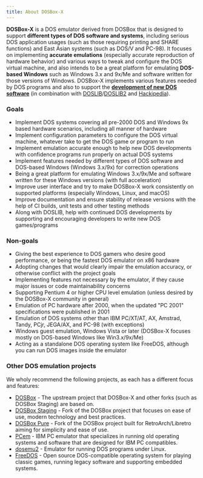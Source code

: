```yaml
---
title: About DOSBox-X
---
```


**DOSBox-X** is a DOS emulator derived from DOSBox that is designed to support **different types of DOS software and systems**, including serious DOS application usages (such as those requiring printing and SHARE functions) and East Asian systems (such as DOS/V and PC-98). It focuses on implementing **accurate emulations** (especially accurate reproduction of hardware behavior) and various ways to tweak and configure the DOS virtual machine, and also intends to be a great platform for emulating **DOS-based Windows** such as Windows 3.x and 9x/Me and software written for those versions of Windows. DOSBox-X implements various features needed by DOS programs and also to support the **[development of new DOS software](newdosdevelopment.html)** (in combination with [DOSLIB](https://github.com/joncampbell123/doslib)/[DOSLIB2](https://github.com/joncampbell123/doslib2) and [Hackipedia](http://hackipedia.org/)).

### Goals

* Implement DOS systems covering all pre-2000 DOS and Windows 9x based hardware scenarios, including all manner of hardware
* Implement configuration parameters to configure the DOS virtual machine, whatever take to get the DOS game or program to run
* Implement emulation accurate enough to help new DOS developments with confidence programs run properly on actual DOS systems
* Implement features needed by different types of DOS software and DOS-based Windows (Windows 3.x/9x) for correction operations
* Being a great platform for emulating Windows 3.x/9x/Me and software written for these Windows versions (with full acceleration)
* Improve user interface and try to make DOSBox-X work consistently on supported platforms (especially Windows, Linux, and macOS)
* Improve documentation and ensure stability of release versions with the help of CI builds, unit tests and other testing methods
* Along with DOSLIB, help with continued DOS developments by supporting and encouraging developers to write new DOS games/programs

### Non-goals

* Giving the best experience to DOS gamers who desire good performance, or being the fastest DOS emulator on x86 hardware
* Adopting changes that would clearly impair the emulation accuracy, or otherwise conflict with the project goals
* Implementing features not necessary by the emulator, if they cause major issues or code maintainability concerns
* Supporting Pentium 4 or higher CPU level emulation (unless desired by the DOSBox-X community in general)
* Emulation of PC hardware after 2000, when the updated "PC 2001" specifications were published in 2001
* Emulation of DOS systems other than IBM PC/XT/AT, AX, Amstrad, Tandy, PCjr, JEGA/AX, and PC-98 (with exceptions)
* Windows guest emulation, Windows Vista or later (DOSBox-X focuses mostly on DOS-based Windows like Win3.x/9x/Me)
* Acting as a standalone DOS operating system like FreeDOS, although you can run DOS images inside the emulator

### Other DOS emulation projects

We wholy recommend the following projects, as each has a different focus and features:

* [DOSBox](https://www.dosbox.com/) - The upstream project that DOSBox-X and other forks (such as DOSBox Staging) are based on.
* [DOSBox Staging](https://dosbox-staging.github.io) - Fork of the DOSBox project that focuses on ease of use, modern technology and best practices.
* [DOSBox Pure](https://github.com/schellingb/dosbox-pure) - Fork of the DOSBox project built for RetroArch/Libretro aiming for simplicity and ease of use.
* [PCem](https://pcem-emulator.co.uk/) - IBM PC emulator that specializes in running old operating systems and software that are designed for IBM PC compatibles.
* [dosemu2](https://github.com/dosemu2/dosemu2/) - Emulator for running DOS programs under Linux.
* [FreeDOS](https://www.freedos.org) - Open source DOS-compatible operating system for playing classic games, running legacy software and supporting embedded systems.
